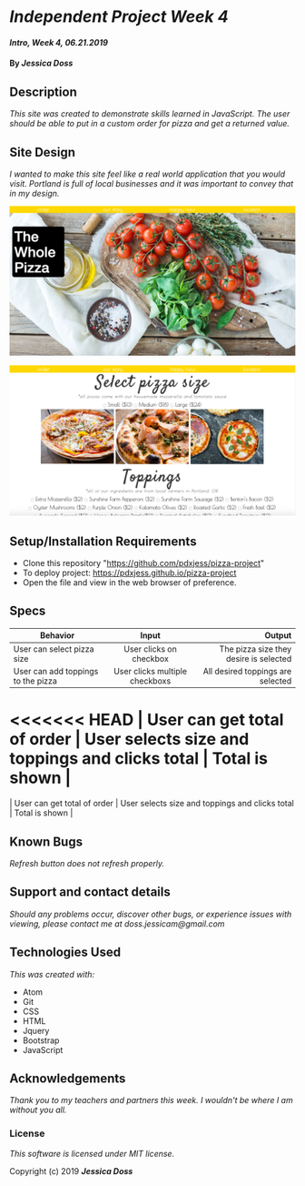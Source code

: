 # _Independent Project Week 4_

#### _Intro, Week 4, *06.21.2019*_

#### By _Jessica Doss_

## Description
_This site was created to demonstrate skills learned in JavaScript. The user should be able to put in a custom order for pizza and get a returned value._

## Site Design

_I wanted to make this site feel like a real world application that you would visit. Portland is full of local businesses and it was important to convey that in my design._

![Main Page](./img/mainpageshot.png)

![Order Page](./img/orderpageshot.png)
## Setup/Installation Requirements

* Clone this repository "https://github.com/pdxjess/pizza-project"
* To deploy project: https://pdxjess.github.io/pizza-project
* Open the file and view in the web browser of preference.

## Specs

| Behavior | Input | Output |
| ------------- |:-------------:| -----:|
| User can select pizza size | User clicks on checkbox | The pizza size they desire is selected |
| User can add toppings to the pizza | User clicks multiple checkboxs | All desired toppings are selected |
<<<<<<< HEAD
| User can get total of order | User selects size and toppings and clicks total | Total is shown |
=======
| User can get total of order | User selects size and toppings and clicks total | Total is shown |


## Known Bugs

_Refresh button does not refresh properly._

## Support and contact details

_Should any problems occur, discover other bugs, or experience issues with viewing, please contact me at doss.jessicam@gmail.com_

## Technologies Used

_This was created with:_
* Atom
* Git
* CSS
* HTML
* Jquery
* Bootstrap
* JavaScript

## Acknowledgements

_Thank you to my teachers and partners this week. I wouldn't be where I am without you all._

### License

*This software is licensed under MIT license.*

Copyright (c) 2019 **_Jessica Doss_**
